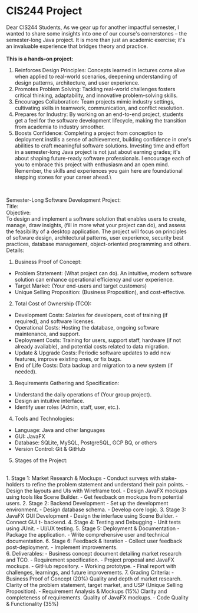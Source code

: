 # CIS244 Project

Dear CIS244 Students,
As we gear up for another impactful semester, I wanted to share some insights into one of our
course's cornerstones – the semester-long Java project. It is more than just an academic
exercise; it's an invaluable experience that bridges theory and practice.\
<br>
**This is a hands-on project:**
1. Reinforces Design Principles: Concepts learned in lectures come alive when applied to
real-world scenarios, deepening understanding of design patterns, architecture, and
user experience.
2. Promotes Problem Solving: Tackling real-world challenges fosters critical thinking,
adaptability, and innovative problem-solving skills.
3. Encourages Collaboration: Team projects mimic industry settings, cultivating skills in
teamwork, communication, and conflict resolution.
4. Prepares for Industry: By working on an end-to-end project, students get a feel for the
software development lifecycle, making the transition from academia to industry
smoother.
5. Boosts Confidence: Completing a project from conception to deployment instills a sense
of achievement, building confidence in one's abilities to craft meaningful software
solutions.
Investing time and effort in a semester-long Java project is not just about earning grades; it's
about shaping future-ready software professionals.
I encourage each of you to embrace this project with enthusiasm and an open mind.
Remember, the skills and experiences you gain here are foundational stepping stones for your
career ahead.\
<br>


Semester-Long Software Development Project: \
Title:
<br>
Objective: \
To design and implement a software solution that enables users to create, manage, draw
insights, (fill in more what your project can do), and assess the feasibility of a desktop
application. The project will focus on principles of software design, architectural patterns, user
experience, security best practices, database management, object-oriented programming and
others.
<br>
Details: 
1. Business Proof of Concept:
- Problem Statement: (What project can do). An intuitive, modern software
solution can enhance operational efficiency and user experience.
- Target Market: (Your end-users and target customers)
- Unique Selling Proposition: (Business Proposition), and cost-effective.
2. Total Cost of Ownership (TCO):
- Development Costs: Salaries for developers, cost of training (if required), and
software licenses.
- Operational Costs: Hosting the database, ongoing software maintenance, and
support.
- Deployment Costs: Training for users, support staff, hardware (if not already
available), and potential costs related to data migration.
- Update & Upgrade Costs: Periodic software updates to add new features,
improve existing ones, or fix bugs.
- End of Life Costs: Data backup and migration to a new system (if needed).
3. Requirements Gathering and Specification:
- Understand the daily operations of (Your group project).
- Design an intuitive interface.
- Identify user roles (Admin, staff, user, etc.).
4. Tools and Technologies:
- Language: Java and other languages
- GUI: JavaFX
- Database: SQLite, MySQL, PostgreSQL, GCP BQ, or others
- Version Control: Git & GitHub
5. Stages of the Project:
  <br>
  1. Stage 1: Market Research & Mockups
    - Conduct surveys with stake-holders to refine the problem statement and
      understand their pain points.
    - Design the layouts and UIs with Wireframe tool.
- Design JavaFX mockups using tools like Scene Builder.
- Get feedback on mockups from potential users.
2. Stage 2: Backend Development
- Set up the development environment.
- Design database schema.
- Develop core logic.
3. Stage 3: JavaFX GUI Development
- Design the interface using Scene Builder.
- Connect GUI t- backend.
4. Stage 4: Testing and Debugging
- Unit tests using JUnit.
- UI/UX testing.
5. Stage 5: Deployment & Documentation
- Package the application.
- Write comprehensive user and technical documentation.
6. Stage 6: Feedback & Iteration
- Collect user feedback post-deployment.
- Implement improvements.
<br>
6. Deliverables:
- Business concept document detailing market research and TCO.
- Requirement specification.
- Project proposal and JavaFX mockups.
- GitHub repository.
- Working prototype.
- Final report with challenges, learnings, and future improvements.
7. Grading Criteria:
- Business Proof of Concept (20%)
Quality and depth of market research.
Clarity of the problem statement, target market, and USP (Unique Selling
Proposition).
- Requirement Analysis & Mockups (15%)
Clarity and completeness of requirements.
Quality of JavaFX mockups.
- Code Quality & Functionality (35%)

